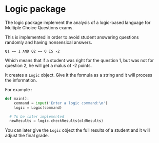 # Logic package

The logic package implement the analysis of a logic-based language for Multiple Choice Questions exams.

This is implemented in order to avoid student answering questions randomly and having nonsensical answers.

```
Q1 == 1 AND Q2 == 0 IS -2
```

Which means that if a student was right for the question 1, but was not for question 2, he will get a malus of -2 points.



It creates a `Logic` object. Give it the formula as a string and it will process the information.

For example :

```python
def main():
	command = input('Enter a logic command:\n')
	logic = Logic(command)

  # To be later implemented
  newResults = logic.checkResults(oldResults)
```



You can later give the `Logic` object the full results of a student and it will adjust the final grade.
